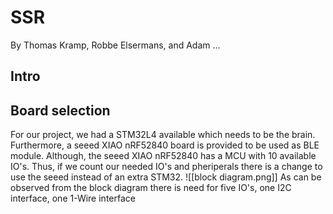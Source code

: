 # SSR
By Thomas Kramp, Robbe Elsermans, and Adam ...

## Intro

## Board selection
For our project, we had a STM32L4 available which needs to be the brain. Furthermore, a seeed XIAO nRF52840 board is provided to be used as BLE module. Although, the seeed XIAO nRF52840 has a MCU with 10 available IO's. Thus, if we count our needed IO's and pheriperals there is a change to use the seeed instead of an extra STM32.
![[block diagram.png]]
As can be observed from the block diagram there is need for five IO's, one I2C interface, one 1-Wire interface

